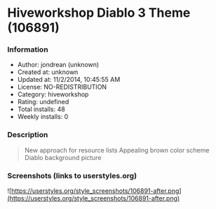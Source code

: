 # Hiveworkshop Diablo 3 Theme (106891)

### Information
- Author: jondrean (unknown)
- Created at: unknown
- Updated at: 11/2/2014, 10:45:55 AM
- License: NO-REDISTRIBUTION
- Category: hiveworkshop
- Rating: undefined
- Total installs: 48
- Weekly installs: 0


### Description
>New approach for resource lists
>Appealing brown color scheme
>Diablo background picture


### Screenshots (links to userstyles.org)
![https://userstyles.org/style_screenshots/106891-after.png](https://userstyles.org/style_screenshots/106891-after.png)


